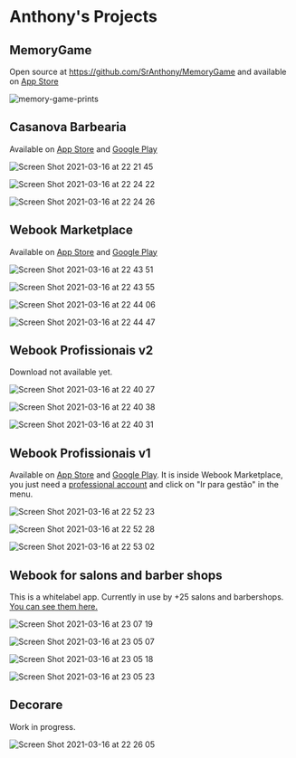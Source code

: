# Anthony's Projects

## MemoryGame
Open source at https://github.com/SrAnthony/MemoryGame and available on [App Store](https://apps.apple.com/us/app/jogo-da-mem%C3%B3ria-mais-legal/id1561229919)

![memory-game-prints](https://user-images.githubusercontent.com/14919996/111991600-412baf00-8af3-11eb-98ac-cf6b77c05273.png)

## Casanova Barbearia
Available on [App Store](https://apps.apple.com/br/app/casanova-barbearia/id1218471386) and [Google Play](https://play.google.com/store/apps/details?id=br.com.casanovabarbearia.app&hl=pt_BR&gl=US)

![Screen Shot 2021-03-16 at 22 21 45](https://user-images.githubusercontent.com/14919996/111400532-45e10500-86a6-11eb-8136-1f530af4c268.png)

![Screen Shot 2021-03-16 at 22 24 22](https://user-images.githubusercontent.com/14919996/111400599-63ae6a00-86a6-11eb-8f5f-0cc5f8afd87a.png)

![Screen Shot 2021-03-16 at 22 24 26](https://user-images.githubusercontent.com/14919996/111400606-66a95a80-86a6-11eb-9e08-ecad388fe288.png)

## Webook Marketplace
Available on [App Store](https://apps.apple.com/br/app/webook-agendamento-e-ofertas/id1506271165) and [Google Play](https://play.google.com/store/apps/details?id=com.webookbrasil&hl=en_US&gl=US)

![Screen Shot 2021-03-16 at 22 43 51](https://user-images.githubusercontent.com/14919996/111402061-416a1b80-86a9-11eb-92fa-a8e5a0d0f13d.png)

![Screen Shot 2021-03-16 at 22 43 55](https://user-images.githubusercontent.com/14919996/111402067-43cc7580-86a9-11eb-9fa5-092e312e1db7.png)

![Screen Shot 2021-03-16 at 22 44 06](https://user-images.githubusercontent.com/14919996/111402070-45963900-86a9-11eb-85ba-01366362dff9.png)

![Screen Shot 2021-03-16 at 22 44 47](https://user-images.githubusercontent.com/14919996/111402074-46c76600-86a9-11eb-9915-d349a8216381.png)

## Webook Profissionais v2
Download not available yet.

![Screen Shot 2021-03-16 at 22 40 27](https://user-images.githubusercontent.com/14919996/111401765-aec97c80-86a8-11eb-8102-9febff8b87e3.png)

![Screen Shot 2021-03-16 at 22 40 38](https://user-images.githubusercontent.com/14919996/111401771-b1c46d00-86a8-11eb-99c1-d0da85b2ebe2.png)

![Screen Shot 2021-03-16 at 22 40 31](https://user-images.githubusercontent.com/14919996/111401773-b2f59a00-86a8-11eb-8e38-43de80f9b5b2.png)

## Webook Profissionais v1
Available on [App Store](https://apps.apple.com/br/app/webook-agendamento-e-ofertas/id1506271165) and [Google Play](https://play.google.com/store/apps/details?id=com.webookbrasil&hl=en_US&gl=US). It is inside Webook Marketplace, you just need a [professional account](https://app.belasis.com.br) and click on "Ir para gestão" in the menu.

![Screen Shot 2021-03-16 at 22 52 23](https://user-images.githubusercontent.com/14919996/111402691-6f9c2b00-86aa-11eb-8ae4-96dd044aad2a.png)

![Screen Shot 2021-03-16 at 22 52 28](https://user-images.githubusercontent.com/14919996/111402693-7165ee80-86aa-11eb-8167-43cdfdd7fd69.png)

![Screen Shot 2021-03-16 at 22 53 02](https://user-images.githubusercontent.com/14919996/111402698-732fb200-86aa-11eb-89fa-160bfbb340de.png)

## Webook for salons and barber shops
This is a whitelabel app. Currently in use by +25 salons and barbershops. [You can see them here.](https://apps.apple.com/br/developer/clintec-sistemas/id1091785758#see-all/i-phonei-pad-apps)

![Screen Shot 2021-03-16 at 23 07 19](https://user-images.githubusercontent.com/14919996/111403796-614f0e80-86ac-11eb-97e4-eef47f3702bd.png)

![Screen Shot 2021-03-16 at 23 05 07](https://user-images.githubusercontent.com/14919996/111403735-44b2d680-86ac-11eb-8737-70363ccb8185.png)

![Screen Shot 2021-03-16 at 23 05 18](https://user-images.githubusercontent.com/14919996/111403741-47153080-86ac-11eb-8fc0-d1882cf0b31b.png)

![Screen Shot 2021-03-16 at 23 05 23](https://user-images.githubusercontent.com/14919996/111403750-4aa8b780-86ac-11eb-9121-ec9e9afebc30.png)

## Decorare
Work in progress.

![Screen Shot 2021-03-16 at 22 26 05](https://user-images.githubusercontent.com/14919996/111402267-ad4c8400-86a9-11eb-9c9a-624c3d111741.png)
